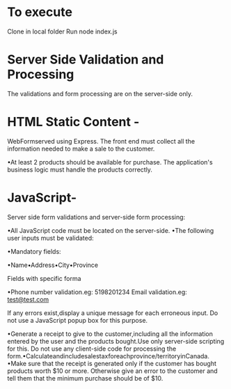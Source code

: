 # To execute
Clone in local folder
Run node index.js

# Server Side Validation and Processing
The validations and form processing are on the server-side only.
# HTML Static Content -
WebFormserved using Express. The front end must collect all the information needed to make a sale to the customer. 

•At least 2 products should be available for purchase. The application's business logic must handle the products correctly.
# JavaScript-
Server side form validations and server-side form processing:

•All JavaScript code must be located on the server-side. •The following user inputs must be validated:

•Mandatory fields:

•Name•Address•City•Province

Fields with specific forma

•Phone number validation.eg: 5198201234 Email validation.eg: test@test.com

If any errors exist,display a unique message for each erroneous input. Do not use a JavaScript popup box for this purpose. 

•Generate a receipt to give to the customer,including all the information entered by the user and the products bought.Use only server-side scripting for this. Do not use any client-side code for processing the form.•Calculateandincludesalestaxforeachprovince/territoryinCanada. •Make sure that the receipt is generated only if the customer has bought products worth $10 or more. Otherwise give an error to the customer and tell them that the minimum purchase should be of $10.
